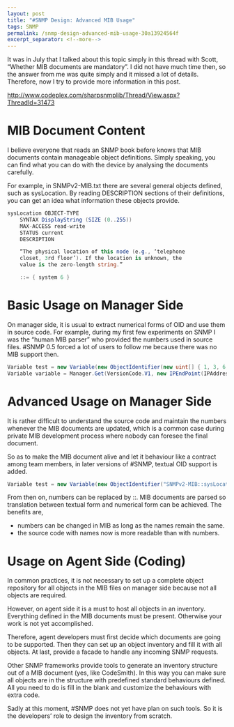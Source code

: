 ```yaml
---
layout: post
title: "#SNMP Design: Advanced MIB Usage"
tags: SNMP
permalink: /snmp-design-advanced-mib-usage-30a13924564f
excerpt_separator: <!--more-->
---
```

It was in July that I talked about this topic simply in this thread with Scott, “Whether MIB documents are mandatory”. I did not have much time then, so the answer from me was quite simply and it missed a lot of details. Therefore, now I try to provide more information in this post.

http://www.codeplex.com/sharpsnmplib/Thread/View.aspx?ThreadId=31473
<!--more-->

# MIB Document Content
I believe everyone that reads an SNMP book before knows that MIB documents contain manageable object definitions. Simply speaking, you can find what you can do with the device by analysing the documents carefully.

For example, in SNMPv2-MIB.txt there are several general objects defined, such as sysLocation. By reading DESCRIPTION sections of their definitions, you can get an idea what information these objects provide.

``` csharp
sysLocation OBJECT-TYPE
    SYNTAX DisplayString (SIZE (0..255))
    MAX-ACCESS read-write
    STATUS current
    DESCRIPTION

    “The physical location of this node (e.g., ‘telephone
    closet, 3rd floor’). If the location is unknown, the
    value is the zero-length string.”

    ::= { system 6 }
```

# Basic Usage on Manager Side
On manager side, it is usual to extract numerical forms of OID and use them in source code.
For example, during my first few experiments on SNMP I was the “human MIB parser” who provided the numbers used in source files. #SNMP 0.5 forced a lot of users to follow me because there was no MIB support then.

``` csharp
Variable test = new Variable(new ObjectIdentifier(new uint[] { 1, 3, 6, 1, 2, 1, 1, 1, 0 }));
Variable variable = Manager.Get(VersionCode.V1, new IPEndPoint(IPAddress.Parse(ip), 161), new OctetString("public"), new List() {test}, 5000)[0];
```

# Advanced Usage on Manager Side
It is rather difficult to understand the source code and maintain the numbers whenever the MIB documents are updated, which is a common case during private MIB development process where nobody can foresee the final document.

So as to make the MIB document alive and let it behaviour like a contract among team members, in later versions of #SNMP, textual OID support is added.

``` csharp
Variable test = new Variable(new ObjectIdentifier("SNMPv2-MIB::sysLocation"));
```

From then on, numbers can be replaced by ::. MIB documents are parsed so translation between textual form and numerical form can be achieved. The benefits are,

* numbers can be changed in MIB as long as the names remain the same.
* the source code with names now is more readable than with numbers.

# Usage on Agent Side (Coding)
In common practices, it is not necessary to set up a complete object repository for all objects in the MIB files on manager side because not all objects are required.

However, on agent side it is a must to host all objects in an inventory. Everything defined in the MIB documents must be present. Otherwise your work is not yet accomplished.

Therefore, agent developers must first decide which documents are going to be supported. Then they can set up an object inventory and fill it with all objects. At last, provide a facade to handle any incoming SNMP requests.

Other SNMP frameworks provide tools to generate an inventory structure out of a MIB document (yes, like CodeSmith). In this way you can make sure all objects are in the structure with predefined standard behaviours defined. All you need to do is fill in the blank and customize the behaviours with extra code.

Sadly at this moment, #SNMP does not yet have plan on such tools. So it is the developers’ role to design the inventory from scratch.
